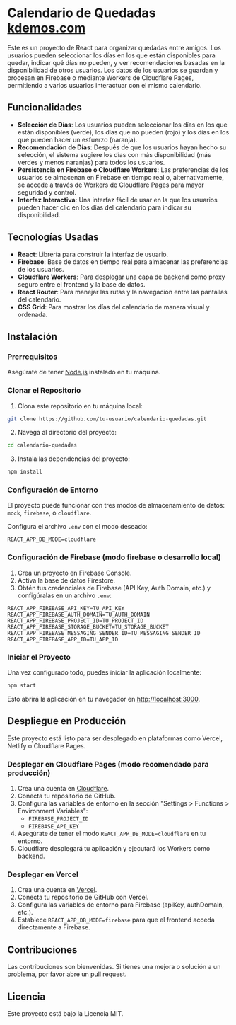 # Calendario de Quedadas [kdemos.com](https://kdemos.com)


Este es un proyecto de React para organizar quedadas entre amigos. Los usuarios pueden seleccionar los días en los que están disponibles para quedar, indicar qué días no pueden, y ver recomendaciones basadas en la disponibilidad de otros usuarios. Los datos de los usuarios se guardan y procesan en Firebase o mediante Workers de Cloudflare Pages, permitiendo a varios usuarios interactuar con el mismo calendario.

## Funcionalidades

- **Selección de Días**: Los usuarios pueden seleccionar los días en los que están disponibles (verde), los días que no pueden (rojo) y los días en los que pueden hacer un esfuerzo (naranja).
- **Recomendación de Días**: Después de que los usuarios hayan hecho su selección, el sistema sugiere los días con más disponibilidad (más verdes y menos naranjas) para todos los usuarios.
- **Persistencia en Firebase o Cloudflare Workers**: Las preferencias de los usuarios se almacenan en Firebase en tiempo real o, alternativamente, se accede a través de Workers de Cloudflare Pages para mayor seguridad y control.
- **Interfaz Interactiva**: Una interfaz fácil de usar en la que los usuarios pueden hacer clic en los días del calendario para indicar su disponibilidad.

## Tecnologías Usadas

- **React**: Librería para construir la interfaz de usuario.
- **Firebase**: Base de datos en tiempo real para almacenar las preferencias de los usuarios.
- **Cloudflare Workers**: Para desplegar una capa de backend como proxy seguro entre el frontend y la base de datos.
- **React Router**: Para manejar las rutas y la navegación entre las pantallas del calendario.
- **CSS Grid**: Para mostrar los días del calendario de manera visual y ordenada.

## Instalación

### Prerrequisitos

Asegúrate de tener [Node.js](https://nodejs.org/) instalado en tu máquina.

### Clonar el Repositorio

1. Clona este repositorio en tu máquina local:

```bash
git clone https://github.com/tu-usuario/calendario-quedadas.git
```

2. Navega al directorio del proyecto:

```bash
cd calendario-quedadas
```

3. Instala las dependencias del proyecto:

```bash
npm install
```

### Configuración de Entorno

El proyecto puede funcionar con tres modos de almacenamiento de datos: `mock`, `firebase`, o `cloudflare`.

Configura el archivo `.env` con el modo deseado:

```env
REACT_APP_DB_MODE=cloudflare
```

### Configuración de Firebase (modo firebase o desarrollo local)

1. Crea un proyecto en Firebase Console.
2. Activa la base de datos Firestore.
3. Obtén tus credenciales de Firebase (API Key, Auth Domain, etc.) y configúralas en un archivo `.env`:

```env
REACT_APP_FIREBASE_API_KEY=TU_API_KEY
REACT_APP_FIREBASE_AUTH_DOMAIN=TU_AUTH_DOMAIN
REACT_APP_FIREBASE_PROJECT_ID=TU_PROJECT_ID
REACT_APP_FIREBASE_STORAGE_BUCKET=TU_STORAGE_BUCKET
REACT_APP_FIREBASE_MESSAGING_SENDER_ID=TU_MESSAGING_SENDER_ID
REACT_APP_FIREBASE_APP_ID=TU_APP_ID
```

### Iniciar el Proyecto

Una vez configurado todo, puedes iniciar la aplicación localmente:

```bash
npm start
```

Esto abrirá la aplicación en tu navegador en [http://localhost:3000](http://localhost:3000).

## Despliegue en Producción

Este proyecto está listo para ser desplegado en plataformas como Vercel, Netlify o Cloudflare Pages.

### Desplegar en Cloudflare Pages (modo recomendado para producción)

1. Crea una cuenta en [Cloudflare](https://pages.cloudflare.com/).
2. Conecta tu repositorio de GitHub.
3. Configura las variables de entorno en la sección "Settings > Functions > Environment Variables":
   - `FIREBASE_PROJECT_ID`
   - `FIREBASE_API_KEY`
4. Asegúrate de tener el modo `REACT_APP_DB_MODE=cloudflare` en tu entorno.
5. Cloudflare desplegará tu aplicación y ejecutará los Workers como backend.

### Desplegar en Vercel

1. Crea una cuenta en [Vercel](https://vercel.com/).
2. Conecta tu repositorio de GitHub con Vercel.
3. Configura las variables de entorno para Firebase (apiKey, authDomain, etc.).
4. Establece `REACT_APP_DB_MODE=firebase` para que el frontend acceda directamente a Firebase.

## Contribuciones

Las contribuciones son bienvenidas. Si tienes una mejora o solución a un problema, por favor abre un pull request.

## Licencia

Este proyecto está bajo la Licencia MIT.

